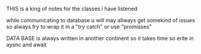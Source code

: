 THIS is a king of notes for the classes i have listened 

while communicating to database u will may allways get somekind of issues so always try to wrap it in a "try catch" or use "promisses"

DATA BASE is always written in another continent so it takes time 
so erite in aysnc and await